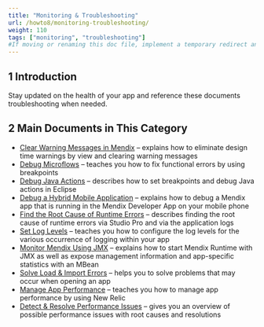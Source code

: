 ```yaml
---
title: "Monitoring & Troubleshooting"
url: /howto8/monitoring-troubleshooting/
weight: 110
tags: ["monitoring", "troubleshooting"]
#If moving or renaming this doc file, implement a temporary redirect and let the respective team know they should update the URL in the product. See Mapping to Products for more details.
---
```


## 1 Introduction

Stay updated on the health of your app and reference these documents troubleshooting when needed.

## 2 Main Documents in This Category

* [Clear Warning Messages in Mendix](/howto8/monitoring-troubleshooting/clear-warning-messages/) – explains how to eliminate design time warnings by view and clearing warning messages
* [Debug Microflows](/howto8/monitoring-troubleshooting/debug-microflows/) – teaches you how to fix functional errors by using breakpoints
* [Debug Java Actions](/howto8/monitoring-troubleshooting/debug-java-actions/) – describes how to set breakpoints and debug Java actions in Eclipse
* [Debug a Hybrid Mobile Application](/howto8/monitoring-troubleshooting/debug-a-hybrid-mobile-application/) – explains how to debug a Mendix app that is running in the Mendix Developer App on your mobile phone
* [Find the Root Cause of Runtime Errors](/howto8/monitoring-troubleshooting/finding-the-root-cause-of-runtime-errors/) – describes finding the root cause of runtime errors via Studio Pro and via the application logs
* [Set Log Levels](/howto8/monitoring-troubleshooting/log-levels/) – teaches you how to configure the log levels for the various occurrence of logging within your app
* [Monitor Mendix Using JMX](/howto8/monitoring-troubleshooting/monitoring-mendix-using-jmx/) – explains how to start Mendix Runtime with JMX as well as expose management information and app-specific statistics with an MBean
* [Solve Load & Import Errors](/howto8/monitoring-troubleshooting/solving-load-and-import-errors/) – helps you to solve problems that may occur when opening an app
* [Manage App Performance](/howto8/monitoring-troubleshooting/manage-app-performance/) – teaches you how to manage app performance by using New Relic
* [Detect & Resolve Performance Issues](/howto8/monitoring-troubleshooting/detect-and-resolve-performance-issues/) – gives you an overview of possible performance issues with root causes and resolutions

